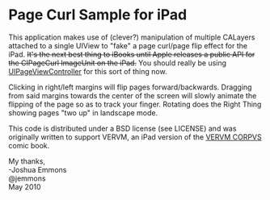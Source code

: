 Page Curl Sample for iPad
=========================

This application makes use of (clever?) manipulation of multiple CALayers attached to a single UIView to "fake" a page curl/page flip effect for the iPad. ~~It's the next best thing to iBooks until Apple releases a public API for the CIPageCurl ImageUnit on the iPad.~~ You should really be using [UIPageViewController](https://developer.apple.com/library/ios/documentation/UIKit/Reference/UIPageViewControllerClassReferenceClassRef/index.html) for this sort of thing now.

Clicking in right/left margins will flip pages forward/backwards. Dragging from said margins towards the center of the screen will slowly animate the flipping of the page so as to track your finger. Rotating does the Right Thing showing pages "two up" in landscape mode. 

This code is distributed under a BSD license (see LICENSE) and was originally written to support VERVM, an iPad version of the [VERVM CORPVS][2] comic book.


My thanks,   
-Joshua Emmons   
@jemmons   
May 2010


[2]: http://city.ofsand.com
